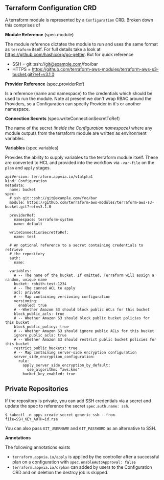 ## Terraform Configuration CRD

A terraform module is represented by a `Configuration` CRD. Broken down this comprises of

**Module Reference** (spec.module)

The module reference dictates the module to run and uses the same format as `terraform` itself. For full details take a look at https://github.com/hashicorp/go-getter. But for quick reference

* SSH = git::ssh://git@example.com/foo/bar
* HTTPS = https://github.com/terraform-aws-modules/terraform-aws-s3-bucket.git?ref=v3.1.0

**Provider Reference** (spec.providerRef)

Is a reference (name and namespace) to the credentials which should be used to run the module. Note at present we don't wrap RBAC around the Providers, so a Configuration can specify Provider in it's or another namespace.

**Connection Secrets** (spec.writeConnectionSecretToRef)

The name of the secret *(inside the Configuration namespace)* where any module outputs from the terraform module are written as environment variables.

**Variables** (spec.variables)

Provides the ability to supply variables to the terraform module itself. These are converted to HCL and provided into the workflow via `-var-file` on the `plan` and `apply` stages.

```
apiVersion: terraform.appvia.io/v1alpha1
kind: Configuration
metadata:
  name: bucket
spec:
  # ssh git::ssh://git@example.com/foo/bar
  module: https://github.com/terraform-aws-modules/terraform-aws-s3-bucket.git?ref=v3.1.0

  providerRef:
    namespace: terraform-system
    name: default

  writeConnectionSecretToRef:
    name: test

  # An optional reference to a secret containing credentials to retrieve
  # the repository
  auth:
    name:

  variables:
    # -- The name of the bucket. If omitted, Terraform will assign a random, unique name
    bucket: rohith-test-1234
    # -- The canned ACL to apply
    acl: private
    # -- Map containing versioning configuration
    versioning:
      enabled: true
    # --Whether Amazon S3 should block public ACLs for this bucket
    block_public_acls: true
    # -- Whether Amazon S3 should block public bucket policies for this bucket
    block_public_policy: true
    # -- Whether Amazon S3 should ignore public ACLs for this bucket
    ignore_public_acls: true
    # -- Whether Amazon S3 should restrict public bucket policies for this bucket
    restrict_public_buckets: true
    # -- Map containing server-side encryption configuration
    server_side_encryption_configuration:
      rule:
        apply_server_side_encryption_by_default:
          sse_algorithm: "aws:kms"
        bucket_key_enabled: true
 ```

**Private Repositories**
---

If the repository is private, you can add SSH credentials via a secret and update the spec to reference the secret `spec.auth.name: ssh`.

```
$ kubectl -n apps create secret generic ssh --from-file=SSH_KEY_AUTH=id.rsa
```

You can also pass `GIT_USERNAME` and `GIT_PASSWORD` as an alternative to SSH.

**Annotations**

The following annotations exists

* `terraform.appvia.io/apply` is applied by the controller after a successful plan on a configuration with `spec.enableAutoApproval: false`
* `terraform.appvia.io/orphan` can added by users to the Configuration CRD and on deletion the destroy job is skipped.
